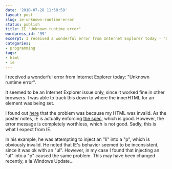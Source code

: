 ```yaml
---
date: '2010-07-28 11:58:58'
layout: post
slug: ie-unknown-runtime-error
status: publish
title: IE "Unknown runtime error"
wordpress_id: '99'
excerpt: I received a wonderful error from Internet Explorer today - "Unknown runtime error"...
categories:
- programming
tags:
- html
- ie
---
```


I received a wonderful error from Internet Explorer today:  "Unknown runtime error".

It seemed to be an Internet Explorer issue only, since it worked fine in other browsers.  I was able to track this down to where the innerHTML for an element was being set.

I found out [here](http://piecesofrakesh.blogspot.com/2007/02/ies-unknown-runtime-error-when-using.html) that the problem was because my HTML was invalid.  As the poster notes, IE is actually enforcing [the spec](http://www.w3.org/TR/html4/struct/text.html#h-9.3.1), which is good.  However, the error message is completely worthless, which is not good.  Sadly, this is what I expect from IE.

In his example, he was attempting to inject an "li" into a "p", which is obviously invalid.  He noted that IE's behavior seemed to be inconsistent, since it was ok with an "ul".  However, in my case I found that injecting an "ul" into a "p" caused the same problem.  This may have been changed recently, a la Windows Update...
